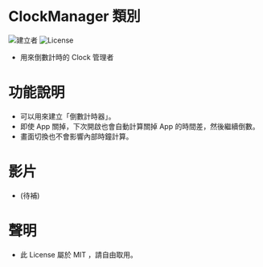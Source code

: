 # ClockManager 類別
![建立者](https://img.shields.io/badge/建立者-Coody-orange.svg)
![License](https://img.shields.io/dub/l/vibe-d.svg)

- 用來倒數計時的 Clock 管理者

# 功能說明
- 可以用來建立「倒數計時器」。
- 即使 App 關掉，下次開啟也會自動計算關掉 App 的時間差，然後繼續倒數。
- 畫面切換也不會影響內部時鐘計算。

# 影片
- (待補)

# 聲明
- 此 License 屬於 MIT ，請自由取用。
